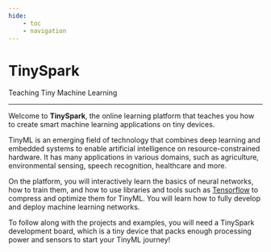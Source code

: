 ```yaml
---
hide: 
    - toc
    - navigation
---
```


# TinySpark

 Teaching Tiny Machine Learning

---

Welcome to **TinySpark**, the online learning platform that teaches you how to create smart machine learning applications on tiny devices. 

TinyML is an emerging field of technology that combines deep learning and embedded systems to enable artificial intelligence on resource-constrained hardware. It has many applications in various domains, such as agriculture, environmental sensing, speech recognition, healthcare and more.

On the platform, you will interactively learn the basics of neural networks, how to train them, and how to use libraries and tools such as [Tensorflow] to compress and optimize them for TinyML. You will learn how to fully develop and deploy machine learning networks.

To follow along with the projects and examples, you will need a TinySpark development board, which is a tiny device that packs enough processing power and sensors to start your TinyML journey!

<!-- sources -->
[Tensorflow]: https://www.tensorflow.org/overview